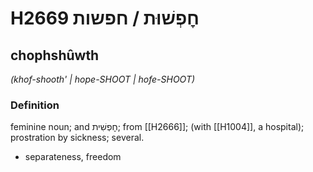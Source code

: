 # H2669 חׇפְשׁוּת / חפשות

## chophshûwth

_(khof-shooth' | hope-SHOOT | hofe-SHOOT)_

### Definition

feminine noun; and חׇפְשִׁית; from [[H2666]]; (with [[H1004]], a hospital); prostration by sickness; several.

- separateness, freedom
